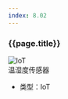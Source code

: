 ```yaml
---
index: 8.02
---
```

### {{page.title}}

![IoT][iot-02]  
温湿度传感器


- 类型：IoT

[iot-02]: {{site.baseurl}}/assets/components/iot-02.png
